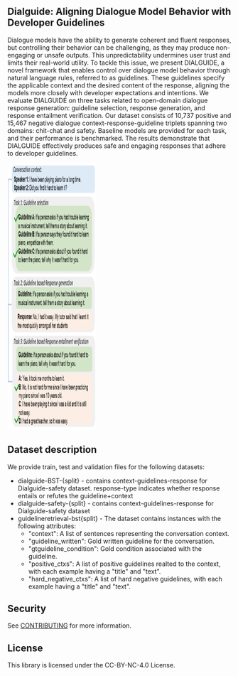 ## Dialguide: Aligning Dialogue Model Behavior with Developer Guidelines


Dialogue models have the ability to generate coherent and fluent responses, but controlling their behavior can be challenging, as they may produce non-engaging or unsafe outputs. This unpredictability undermines user trust and limits their real-world utility. To tackle this issue, we present DIALGUIDE, a novel framework that enables control over dialogue model behavior through natural language rules, referred to as guidelines. These guidelines specify the applicable context and the desired content of the response, aligning the models more closely with developer expectations and intentions. We evaluate DIALGUIDE on three tasks related to open-domain dialogue response generation: guideline selection, response generation, and response entailment verification. Our dataset consists of 10,737 positive and 15,467 negative dialogue context-response-guideline triplets spanning two domains: chit-chat and safety. Baseline models are provided for each task, and their performance is benchmarked. The results demonstrate that DIALGUIDE effectively produces safe and engaging responses that adhere to developer guidelines.

<img src="/figures/dialguide-teaser.png" width="200" height="600">


## Dataset description

We provide train, test and validation files for the following datasets:

- dialguide-BST-{split} - contains context-guidelines-response for Dialguide-safety dataset. response-type indicates whether response entails or refutes the guideline+context
- dialguide-safety-{split} - contains context-guidelines-response for Dialguide-safety dataset
- guidelineretrieval-bst{split} - The dataset contains instances with the following attributes:
    - "context": A list of sentences representing the conversation context.
    - "guideline_written": Gold written guideline for the conversation.
    - "gtguideline_condition": Gold condition associated with the guideline.
    - "positive_ctxs": A list of positive guidelines realted to the context, with each example having a "title" and "text".
    - "hard_negative_ctxs": A list of hard negative guidelines, with each example having a "title" and "text".
    
## Security

See [CONTRIBUTING](CONTRIBUTING.md#security-issue-notifications) for more information.

## License

This library is licensed under the CC-BY-NC-4.0 License.

